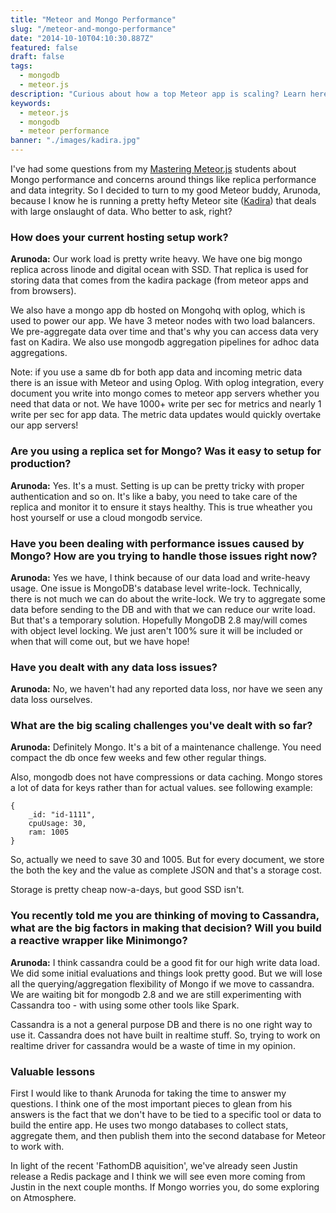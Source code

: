 ```yaml
---
title: "Meteor and Mongo Performance"
slug: "/meteor-and-mongo-performance"
date: "2014-10-10T04:10:30.887Z"
featured: false
draft: false
tags:
  - mongodb
  - meteor.js
description: "Curious about how a top Meteor app is scaling? Learn here..."
keywords:
  - meteor.js
  - mongodb
  - meteor performance
banner: "./images/kadira.jpg"
---
```


I've had some questions from my [Mastering Meteor.js](http://meteorjs.club/learn) students about Mongo performance and concerns around things like replica performance and data integrity. So I decided to turn to my good Meteor buddy, Arunoda, because I know he is running a pretty hefty Meteor site ([Kadira](https://kadira.io/)) that deals with large onslaught of data. Who better to ask, right?

### How does your current hosting setup work?

**Arunoda:** Our work load is pretty write heavy. We have one big mongo replica across linode and digital ocean with SSD. That replica is used for storing data that comes from the kadira package (from meteor apps and from browsers).

We also have a mongo app db hosted on Mongohq with oplog, which is used to power our app. We have 3 meteor nodes with two load balancers. We pre-aggregate data over time and that's why you can access data very fast on Kadira. We also use mongodb aggregation pipelines for adhoc data aggregations. 

Note: if you use a same db for both app data and incoming metric data there is an issue with Meteor and using Oplog. With oplog integration, every document you write into mongo comes to meteor app servers whether you need that data or not. We have 1000+ write per sec for metrics and nearly 1 write per sec for app data. The metric data updates would quickly overtake our app servers!

### Are you using a replica set for Mongo? Was it easy to setup for production?

**Arunoda:** Yes. It's a must. Setting is up can be pretty tricky with proper authentication and so on.
It's like a baby, you need to take care of the replica and monitor it to ensure it stays healthy. This is true wheather you host yourself or use a cloud mongodb service.

### Have you been dealing with performance issues caused by Mongo? How are you trying to handle those issues right now?

**Arunoda:** Yes we have, I think because of our data load and write-heavy usage. One issue is MongoDB's database level write-lock. Technically, there is not much we can do about the write-lock. We try to aggregate some data before sending to the DB and with that we can reduce our write load. But that's a temporary solution. Hopefully MongoDB 2.8 may/will comes with object level locking. We just aren't 100% sure it will be included or when that will come out, but we have hope!

### Have you dealt with any data loss issues?

**Arunoda:** No, we haven't had any reported data loss, nor have we seen any data loss ourselves.

### What are the big scaling challenges you've dealt with so far?

**Arunoda:** Definitely Mongo. It's a bit of a maintenance challenge. You need compact the db once few weeks and few other regular things.

Also, mongodb does not have compressions or data caching. Mongo stores a lot of data for keys rather than for actual values. see following example:

```
{
    _id: "id-1111",
    cpuUsage: 30,
    ram: 1005
}
```

So, actually we need to save 30 and 1005. But for every document, we store the both the key and the value as complete JSON and that's a storage cost.

Storage is pretty cheap now-a-days, but good SSD isn't.

### You recently told me you are thinking of moving to Cassandra, what are the big factors in making that decision? Will you build a reactive wrapper like Minimongo?

**Arunoda:** I think cassandra could be a good fit for our high write data load. We did some initial evaluations and things look pretty good. But we will lose all the querying/aggregation flexibility of Mongo if we move to cassandra. We are waiting bit for mongodb 2.8 and we are still experimenting with Cassandra too - with using some other tools like Spark.

Cassandra is a not a general purpose DB and there is no one right way to use it. Cassandra does not have built in realtime stuff. So, trying to work on realtime driver for cassandra would be a waste of time in my opinion.

### Valuable lessons

First I would like to thank Arunoda for taking the time to answer my questions. I think one of the most important pieces to glean from his answers is the fact that we don't have to be tied to a specific tool or data to build the entire app. He uses two mongo databases to collect stats, aggregate them, and then publish them into the second database for Meteor to work with.

In light of the recent 'FathomDB aquisition', we've already seen Justin release a Redis package and I think we will see even more coming from Justin in the next couple months. If Mongo worries you, do some exploring on Atmosphere.
